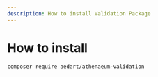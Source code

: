 ```yaml
---
description: How to install Validation Package
---
```


# How to install

```shell
composer require aedart/athenaeum-validation
```

